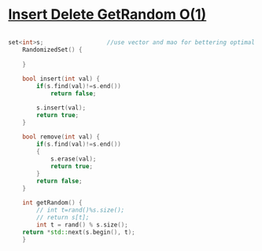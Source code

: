 <h1><a href="https://leetcode.com/problems/insert-delete-getrandom-o1/"> Insert Delete GetRandom O(1)</a></h1>

```cpp

set<int>s;                  //use vector and mao for bettering optimal solution
    RandomizedSet() {
        
    }
    
    bool insert(int val) {
        if(s.find(val)!=s.end())
            return false;

        s.insert(val);
        return true;
    }
    
    bool remove(int val) {
        if(s.find(val)!=s.end())
        {
            s.erase(val);
            return true;
        }
        return false;
    }
    
    int getRandom() {
        // int t=rand()%s.size();
        // return s[t];
        int t = rand() % s.size();
    return *std::next(s.begin(), t);
    }
```